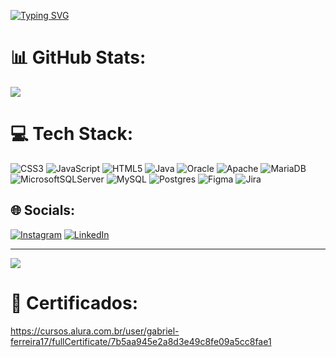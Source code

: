 [![Typing SVG](https://readme-typing-svg.herokuapp.com/?color=32CD32&size=35&center=true&vCenter=true&width=1000&lines=HELLO,+My+name+is+Gabriel+Rodrigues;I'm+Front+end+Developer;I'm+from+Brazil;I+Graduated+systems+Development;Be+Welcome!+:%29)](https://git.io/typing-svg)

# 📊 GitHub Stats:
![](https://github-readme-streak-stats.herokuapp.com/?user=GabrielRodriguesFerreira&theme=chartreuse-dark&hide_border=false)

# 💻 Tech Stack:
![CSS3](https://img.shields.io/badge/css3-%231572B6.svg?style=for-the-badge&logo=css3&logoColor=white) ![JavaScript](https://img.shields.io/badge/javascript-%23323330.svg?style=for-the-badge&logo=javascript&logoColor=%23F7DF1E) ![HTML5](https://img.shields.io/badge/html5-%23E34F26.svg?style=for-the-badge&logo=html5&logoColor=white) ![Java](https://img.shields.io/badge/java-%23ED8B00.svg?style=for-the-badge&logo=java&logoColor=white) ![Oracle](https://img.shields.io/badge/Oracle-F80000?style=for-the-badge&logo=oracle&logoColor=white) ![Apache](https://img.shields.io/badge/apache-%23D42029.svg?style=for-the-badge&logo=apache&logoColor=white) ![MariaDB](https://img.shields.io/badge/MariaDB-003545?style=for-the-badge&logo=mariadb&logoColor=white) ![MicrosoftSQLServer](https://img.shields.io/badge/Microsoft%20SQL%20Sever-CC2927?style=for-the-badge&logo=microsoft%20sql%20server&logoColor=white) ![MySQL](https://img.shields.io/badge/mysql-%2300f.svg?style=for-the-badge&logo=mysql&logoColor=white) ![Postgres](https://img.shields.io/badge/postgres-%23316192.svg?style=for-the-badge&logo=postgresql&logoColor=white) 	![Figma](https://img.shields.io/badge/figma-%23F24E1E.svg?style=for-the-badge&logo=figma&logoColor=white) ![Jira](https://img.shields.io/badge/jira-%230A0FFF.svg?style=for-the-badge&logo=jira&logoColor=white)

## 🌐 Socials:
[![Instagram](https://img.shields.io/badge/Instagram-%23E4405F.svg?logo=Instagram&logoColor=white)](https://instagram.com/rodriguesz_03) 
[![LinkedIn](https://img.shields.io/badge/LinkedIn-%230077B5.svg?logo=linkedin&logoColor=white)](https://linkedin.com/in/gabriel-r-88b786204)  

---
[![](https://visitcount.itsvg.in/api?id=GabrielRodriguesFerreira&label=Profile%20Views&color=1&icon=1&pretty=false)](https://visitcount.itsvg.in)

# 📃 Certificados:
<a href = "https://cursos.alura.com.br/user/gabriel-ferreira17/fullCertificate/7b5aa945e2a8d3e49c8fe09a5cc8fae1">https://cursos.alura.com.br/user/gabriel-ferreira17/fullCertificate/7b5aa945e2a8d3e49c8fe09a5cc8fae1</a>
<!-- Proudly created with GPRM ( https://gprm.itsvg.in ) -->
